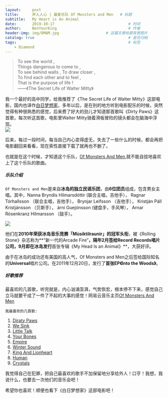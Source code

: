 ```yaml
---
layout:     post                                                           # 使用的布局（不需要改）
title:      声入人心 | 最爱乐队 Of Monsters and Men   # 标题 
subtitle:   My Heart is An Animal                                          # 副标题
date:       2019-10-17                                 # 时间
author:     BenYourKing                                # 作者
header-img: img/OMAM.jpg                     # 这篇文章标题背景图片
catalog: true                                          # 是否归档
tags:                                                  # 标签
    - Diamond 
---
```

               
> To see the world ,                                    
> Things dangerous to come to ,          
> To see behind walls , To draw closer ,     
> To find each other and to feel ,                        
> That is the purpose of life !      
> ——《The Secret Life of Walter Mitty》


我一个最好的高中同学，给我推荐了《The Secret Life of Walter Mitty》这部电影，国内也译作[白日梦想家](https://movie.douban.com/subject/2133323/)，多年以后，是在别的地方听到电影配乐的时候，突然觉得有种很熟悉的感觉，后来费了好大的劲儿才知道那首歌叫《Dirty Paws》这首歌，每次听这首歌，电影里Walter Mitty骑着滑板冒险的镜头都会在脑海中浮现。        
![](https://ftp.bmp.ovh/imgs/2019/10/e68a3ba58cb6f902.jpg)          
            
后来，每过一段时间，每当自己内心变得虚无，失去了一些什么的时候，都会再把电影翻回来看看，现在索性直接下载了就再也不删了。            

也就是在这个时候，才知道这个乐队，[Of Monsters And Men](https://music.douban.com/musician/114230/),就不能自拔地喜欢上了这个乐队的歌曲。        
            
##### 乐队介绍      
                
`Of Monsters and Men`是来自**冰岛的独立民谣乐团**，由**6位团员**组成，包含男女主唱。其中，Nanna Bryndís Hilmarsdóttir (联合主唱，吉他手）， Ragnar Tórhallsson （联合主唱，吉他手）， Brynjar Leifsson （吉他手）， Kristján Páll Kristjánsson （贝斯手）， árni Guejónsson (键盘手，手风琴）， Arnar Rósenkranz Hilmarsson （鼓手）。         

![](https://ftp.bmp.ovh/imgs/2019/10/6ecbfa8d84e67b0b.jpg)

他们在**2010年荣获冰岛音乐竞赛「Músíktilraunir」的冠军头衔**，被《Rolling Stone》杂志称为**“新一代的Arcade Fire”**，隔年2月签给Record Records唱片公司，9月即在冰岛发行**首张专辑《My Head Is an Animal》**，大获好评。                
            
由于在冰岛的成功还有美国的高人气，Of Monsters and Men之后签给国际知名的**Universal**唱片公司。在2011年12月20日，发行了**首张EP《Into the Woods》**。            


##### 好歌推荐          
            
最喜欢的几首歌，听完就是，内心汹涌澎湃，气势恢宏，根本停不下来，感觉自己立马就要干成了一件了不起的大事的感觉！网易云音乐主页[Of Monsters And Men](https://music.163.com/#/artist?id=98414)     

`我最喜欢的几首歌:`             
            
1. [Diraty Paws](https://music.163.com/#/song?id=28143752)
2. [We Sink](https://music.163.com/#/song?id=32451261)
3. [Little Talk](https://music.163.com/#/song?id=17810604)
4. [Your Bones](https://music.163.com/#/song?id=17810607)
5. [Empire](https://music.163.com/#/song?id=32451250)
6. [Winter Sound](https://music.163.com/#/song?id=32451269)
7. [King And Lionheart](https://music.163.com/#/song?id=17810600)
8. [Human](https://music.163.com/#/song?id=32451245)
9. [Crystals](https://music.163.com/#/song?id=31053301)     

我觉得自己在犯罪，把自己最喜欢的歌手不加保留地分享给外人！口亨！我想，我说什么，也要去一次他们的音乐会吧！            
            
            
希望你也喜欢！顺便也看下《白日梦想家》这部电影吧！               
            
                

















